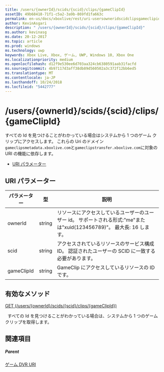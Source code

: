 ```yaml
---
title: /users/{ownerId}/scids/{scid}/clips/{gameClipId}
assetID: 49b68418-71f1-c5a2-3a9b-869fd1fa663c
permalink: en-us/docs/xboxlive/rest/uri-usersowneridscidclipsgameclipid.html
author: KevinAsgari
description: " /users/{ownerId}/scids/{scid}/clips/{gameClipId}"
ms.author: kevinasg
ms.date: 20-12-2017
ms.topic: article
ms.prod: windows
ms.technology: uwp
keywords: Xbox Live, Xbox, ゲーム, UWP, Windows 10, Xbox One
ms.localizationpriority: medium
ms.openlocfilehash: d12f9e530ee6d703aa324cb6380591aab31facfd
ms.sourcegitcommit: 4b97117d3aff38db89d560502a3c372f12bb6ed5
ms.translationtype: MT
ms.contentlocale: ja-JP
ms.lasthandoff: 10/24/2018
ms.locfileid: "5442777"
---
```

# <a name="usersowneridscidsscidclipsgameclipid"></a>/users/{ownerId}/scids/{scid}/clips/{gameClipId}
すべての Id を見つけることがわかっている場合はシステムから 1 つのゲーム クリップにアクセスします。 これらの Uri のドメイン`gameclipsmetadata.xboxlive.com`と`gameclipstransfer.xboxlive.com`に対象の URI の機能に依存します。
 
  * [URI パラメーター](#ID4EX)
 
<a id="ID4EX"></a>

 
## <a name="uri-parameters"></a>URI パラメーター
 
| パラメーター| 型| 説明| 
| --- | --- | --- | 
| ownerId| string| リソースにアクセスしているユーザーのユーザー id。 サポートされる形式:"me"または"xuid(123456789)"。 最大長: 16 します。| 
| scid| string| アクセスされているリソースのサービス構成 ID。 認証されたユーザーの SCID に一致する必要があります。| 
| gameClipId| string| GameClip にアクセスしているリソースの ID です。| 
  
<a id="ID4EFC"></a>

 
## <a name="valid-methods"></a>有効なメソッド

[GET (/users/{ownerId}/scids/{scid}/clips/{gameClipId})](uri-usersowneridscidclipsgameclipidget.md)

&nbsp;&nbsp;すべての Id を見つけることがわかっている場合は、システムから 1 つのゲーム クリップを取得します。
 
<a id="ID4EPC"></a>

 
## <a name="see-also"></a>関連項目
 
<a id="ID4ERC"></a>

 
##### <a name="parent"></a>Parent 

[ゲーム DVR URI](atoc-reference-dvr.md)

   